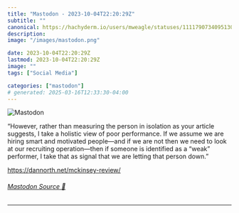 ```yaml
---
title: "Mastodon - 2023-10-04T22:20:29Z"
subtitle: ""
canonical: https://hachyderm.io/users/mweagle/statuses/111179073409513061
description:
image: "/images/mastodon.png"

date: 2023-10-04T22:20:29Z
lastmod: 2023-10-04T22:20:29Z
image: ""
tags: ["Social Media"]

categories: ["mastodon"]
# generated: 2025-03-16T12:33:30-04:00
---
```

![Mastodon](/images/mastodon.png)

<p>“However, rather than measuring the person in isolation as your article suggests, I take a holistic view of poor performance. If we assume we are hiring smart and motivated people—and if we are not then we need to look at our recruiting operation—then if someone is identified as a “weak” performer, I take that as signal that we are letting that person down.”</p><p><a href="https://dannorth.net/mckinsey-review/" target="_blank" rel="nofollow noopener noreferrer" translate="no"><span class="invisible">https://</span><span class="">dannorth.net/mckinsey-review/</span><span class="invisible"></span></a></p>


###### [Mastodon Source 🐘](https://hachyderm.io/@mweagle/111179073409513061)

___
